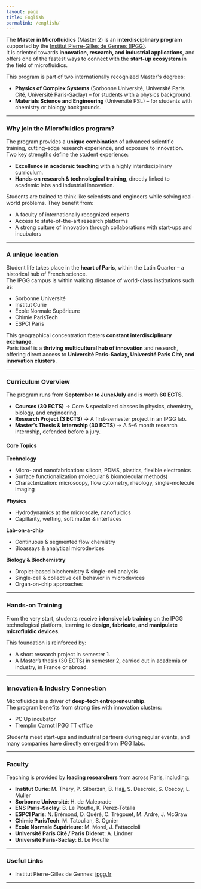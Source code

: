 ```yaml
---
layout: page
title: English
permalink: /english/
---
```



The **Master in Microfluidics** (Master 2) is an **interdisciplinary program** supported by the [Institut Pierre-Gilles de Gennes (IPGG)](https://www.ipgg.fr/).  
It is oriented towards **innovation, research, and industrial applications**, and offers one of the fastest ways to connect with the **start-up ecosystem** in the field of microfluidics.

This program is part of two internationally recognized Master's degrees:

- **Physics of Complex Systems** (Sorbonne Université, Université Paris Cité, Université Paris-Saclay) – for students with a physics background.  
- **Materials Science and Engineering** (Université PSL) – for students with chemistry or biology backgrounds.  

---

### Why join the Microfluidics program?

The program provides a **unique combination** of advanced scientific training, cutting-edge research experience, and exposure to innovation.  
Two key strengths define the student experience:

- **Excellence in academic teaching** with a highly interdisciplinary curriculum.  
- **Hands-on research & technological training**, directly linked to academic labs and industrial innovation.  

Students are trained to think like scientists and engineers while solving real-world problems. They benefit from:

- A faculty of internationally recognized experts  
- Access to state-of-the-art research platforms  
- A strong culture of innovation through collaborations with start-ups and incubators  

---

### A unique location

Student life takes place in the **heart of Paris**, within the Latin Quarter – a historical hub of French science.  
The IPGG campus is within walking distance of world-class institutions such as:

- Sorbonne Université  
- Institut Curie  
- École Normale Supérieure  
- Chimie ParisTech  
- ESPCI Paris  

This geographical concentration fosters **constant interdisciplinary exchange**.  
Paris itself is a **thriving multicultural hub of innovation** and research, offering direct access to **Université Paris-Saclay, Université Paris Cité, and innovation clusters**.  

---

### Curriculum Overview

The program runs from **September to June/July** and is worth **60 ECTS**.

- **Courses (30 ECTS)** → Core & specialized classes in physics, chemistry, biology, and engineering.  
- **Research Project (3 ECTS)** → A first-semester project in an IPGG lab.  
- **Master’s Thesis & Internship (30 ECTS)** → A 5–6 month research internship, defended before a jury.  

#### Core Topics

**Technology**  
- Micro- and nanofabrication: silicon, PDMS, plastics, flexible electronics  
- Surface functionalization (molecular & biomolecular methods)  
- Characterization: microscopy, flow cytometry, rheology, single-molecule imaging  

**Physics**  
- Hydrodynamics at the microscale, nanofluidics  
- Capillarity, wetting, soft matter & interfaces  

**Lab-on-a-chip**  
- Continuous & segmented flow chemistry  
- Bioassays & analytical microdevices  

**Biology & Biochemistry**  
- Droplet-based biochemistry & single-cell analysis  
- Single-cell & collective cell behavior in microdevices  
- Organ-on-chip approaches  

---

### Hands-on Training

From the very start, students receive **intensive lab training** on the IPGG technological platform, learning to **design, fabricate, and manipulate microfluidic devices**.  

This foundation is reinforced by:  
- A short research project in semester 1.  
- A Master’s thesis (30 ECTS) in semester 2, carried out in academia or industry, in France or abroad.  

---

### Innovation & Industry Connection

Microfluidics is a driver of **deep-tech entrepreneurship**.  
The program benefits from strong ties with innovation clusters:  

- PC’Up incubator  
- Tremplin Carnot IPGG TT office  

Students meet start-ups and industrial partners during regular events, and many companies have directly emerged from IPGG labs.  

---

### Faculty

Teaching is provided by **leading researchers** from across Paris, including:  

- **Institut Curie**: M. Thery, P. Silberzan, B. Hajj, S. Descroix, S. Coscoy, L. Muller  
- **Sorbonne Université**: H. de Maleprade  
- **ENS Paris-Saclay**: B. Le Pioufle, K. Perez-Totalla 
- **ESPCI Paris**: N. Brémond, D. Quéré, C. Trégouet, M. Ardre, J. McGraw  
- **Chimie ParisTech**: M. Tatoulian, S. Ognier 
- **École Normale Supérieure**: M. Morel, J. Fattaccioli  
- **Université Paris Cité / Paris Diderot**: A. Lindner  
- **Université Paris-Saclay**: B. Le Pioufle  

---

### Useful Links

- Institut Pierre-Gilles de Gennes: [ipgg.fr](https://www.institut-pgg.fr/)  

---
